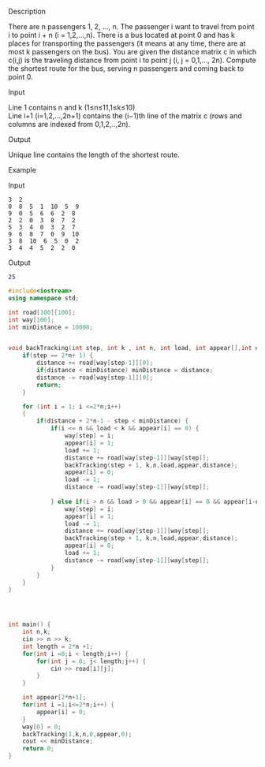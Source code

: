 Description

There are n passengers 1, 2, …, n. The passenger i want to travel from point i to point i + n (i = 1,2,…,n). There is a bus located at point 0 and has k places for transporting the passengers (it means at any time, there are at most k passengers on the bus). You are given the distance matrix c in which c(i,j) is the traveling distance from point i to point j (i, j = 0,1,…, 2n). Compute the shortest route for the bus, serving n passengers and coming back to point 0. 

Input

Line 1 contains n and k (1≤n≤11,1≤k≤10)  
Line i+1 (i=1,2,…,2n+1) contains the (i−1)th line of the matrix c (rows and columns are indexed from 0,1,2,..,2n).

Output

Unique line contains the length of the shortest route.

Example

Input
```
3  2
0  8  5  1  10  5  9
9  0  5  6  6  2  8
2  2  0  3  8  7  2
5  3  4  0  3  2  7
9  6  8  7  0  9  10
3  8  10  6  5  0  2
3  4  4  5  2  2  0
```

Output
```
25
```


```cpp  
#include<iostream>
using namespace std;

int road[100][100];
int way[100];
int minDistance = 10000;


void backTracking(int step, int k , int n, int load, int appear[],int distance) {
    if(step == 2*n+ 1) {
        distance += road[way[step-1]][0];
        if(distance < minDistance) minDistance = distance;
        distance -= road[way[step-1]][0];
        return;
    }

    for (int i = 1; i <=2*n;i++)
    {
        if(distance + 2*n-1 - step < minDistance) {
            if(i <= n && load < k && appear[i] == 0) {
                way[step] = i;
                appear[i] = 1;
                load += 1;
                distance += road[way[step-1]][way[step]];
                backTracking(step + 1, k,n,load,appear,distance);
                appear[i] = 0;
                load -= 1;
                distance -= road[way[step-1]][way[step]];
                
            } else if(i > n && load > 0 && appear[i] == 0 && appear[i-n] == 1) {
                way[step] = i;
                appear[i] = 1;
                load -= 1;
                distance += road[way[step-1]][way[step]];
                backTracking(step + 1, k,n,load,appear,distance);
                appear[i] = 0;
                load += 1;
                distance -= road[way[step-1]][way[step]];
            }
        }
    }
}




int main() {
    int n,k;
    cin >> n >> k;
    int length = 2*n +1;
    for(int i =0;i < length;i++) {
        for(int j = 0; j< length;j++) {
            cin >> road[i][j];
        }
    }

    int appear[2*n+1];
    for(int i =1;i<=2*n;i++) {
        appear[i] = 0;
    }
    way[0] = 0;
    backTracking(1,k,n,0,appear,0);
    cout << minDistance;
    return 0;
}
```
